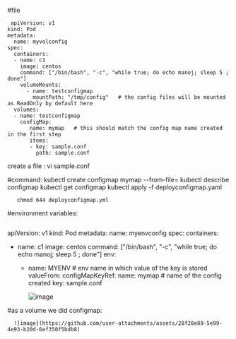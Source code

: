 
#file
```
 apiVersion: v1
kind: Pod
metadata:
  name: myvolconfig
spec:
  containers:
  - name: c1
    image: centos
    command: ["/bin/bash", "-c", "while true; do echo manoj; sleep 5 ; done"]
    volumeMounts:
      - name: testconfigmap
        mountPath: "/tmp/config"   # the config files will be mounted as ReadOnly by default here
  volumes:
  - name: testconfigmap
    configMap:
       name: mymap   # this should match the config map name created in the first step
       items:
       - key: sample.conf
         path: sample.conf
```

create a file : vi sample.conf

#command: kubectl create configmap mymap --from-file=<filename>
        kubectl describe configmap <congig name>
        kubectl get configmap
        kubectl apply -f deployconfigmap.yaml

       chmod 644 deployconfigmap.yml




     


#environment variables:
```
```
apiVersion: v1
kind: Pod
metadata:
  name: myenvconfig
spec:
  containers:
  - name: c1
    image: centos
    command: ["/bin/bash", "-c", "while true; do echo manoj; sleep 5 ; done"]
    env:
    - name: MYENV         # env name in which value of the key is stored
      valueFrom:
        configMapKeyRef:
          name: mymap      # name of the config created
          key: sample.conf  




        ![image](https://github.com/user-attachments/assets/9c87c1c3-8db8-4804-a0f6-4fed0a1c95b1)


#as a volume we did configmap:

      ![image](https://github.com/user-attachments/assets/28f28e89-5e99-4e93-b20d-6ef350f5bdb8)
